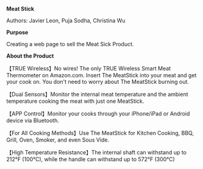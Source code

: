 <b>Meat Stick </b> <p>
Authors: Javier Leon, Puja Sodha, Christina Wu

<b>Purpose</b> <p>
Creating a web page to sell the Meat Sick Product.

<b>About the Product</b> <p>
【TRUE Wireless】No wires! The only TRUE Wireless Smart Meat Thermometer on Amazon.com. Insert The MeatStick into your meat and get your cook on. You don't need to worry about The MeatStick burning out.

【Dual Sensors】Monitor the internal meat temperature and the ambient temperature cooking the meat with just one MeatStick.

【APP Control】Monitor your cooks through your iPhone/iPad or Android device via Bluetooth.

【For All Cooking Methods】Use The MeatStick for Kitchen Cooking, BBQ, Grill, Oven, Smoker, and even Sous Vide.

【High Temperature Resistance】The internal shaft can withstand up to 212°F (100°C), while the handle can withstand up to 572°F (300°C)
